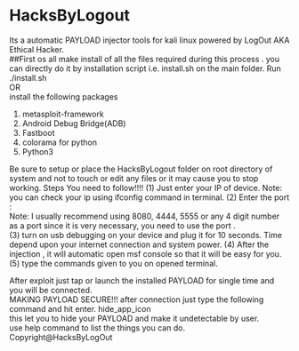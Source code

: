 # HacksByLogout
Its a automatic PAYLOAD injector tools for kali linux powered by LogOut AKA Ethical Hacker.  
##First os all make install of all the files required during this process . you can directly do it by installation script i.e. install.sh on the main folder. 
Run ./install.sh                                                                             
OR  
install the following packages
1. metasploit-framework 
2. Android Debug Bridge(ADB) 
3. Fastboot 
4. colorama for python 
5. Python3   

Be sure to setup or place the HacksByLogout folder on root directory of system and not to touch or edit any files or it may cause you to stop working.
Steps You need to follow!!!! 
(1) Just enter your IP of device. Note: you can check your ip using ifconfig command in terminal. 
(2) Enter the port :  
Note: I usually recommend using 8080, 4444, 5555 or any 4 digit number as a port since it is very necessary, you need to use the port .  
(3) turn on usb debugging on your device and plug it for 10 seconds. Time depend upon your internet connection and system power.
(4) After the injection , it will automatic open msf console so that it will be easy for you. 
(5) type the commands given to you on opened terminal. 

After exploit just tap or launch the installed PAYLOAD for single time and you will be connected.    
MAKING PAYLOAD SECURE!!!
after connection just type the following command and hit enter. 
hide_app_icon    
this let you to hide your PAYLOAD and make it undetectable by user.   
use help command to list the things you can do.                                                                                                                                Copyright@HacksByLogOut
